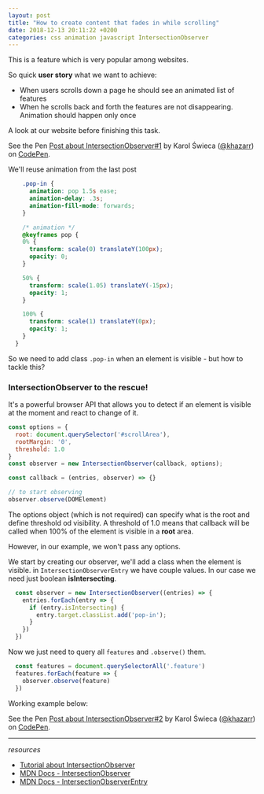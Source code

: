 ```yaml
---
layout: post
title: "How to create content that fades in while scrolling"
date: 2018-12-13 20:11:22 +0200
categories: css animation javascript IntersectionObserver
---
```


This is a feature which is very popular among websites.

So quick **user story** what we want to achieve:
* When users scrolls down a page he should see an animated list of features
* When he scrolls back and forth the features are not disappearing. Animation should happen only once

A look at our website before finishing this task.

<p data-height="398" data-theme-id="0" data-slug-hash="qLbmEr" data-default-tab="result" data-user="khazarr" data-pen-title="Post about IntersectionObserver#1" class="codepen">See the Pen <a href="https://codepen.io/khazarr/pen/qLbmEr/">Post about IntersectionObserver#1</a> by Karol Świeca (<a href="https://codepen.io/khazarr">@khazarr</a>) on <a href="https://codepen.io">CodePen</a>.</p>
<script async src="https://static.codepen.io/assets/embed/ei.js"></script>

We'll reuse animation from the last post
```css
    .pop-in {
      animation: pop 1.5s ease;
      animation-delay: .3s;
      animation-fill-mode: forwards;
    }

    /* animation */
    @keyframes pop {
    0% {
      transform: scale(0) translateY(100px);
      opacity: 0;
    }

    50% {
      transform: scale(1.05) translateY(-15px);
      opacity: 1;
    }

    100% {
      transform: scale(1) translateY(0px);
      opacity: 1;
    }
  }
```

So we need to add class ```.pop-in``` when an element is visible - but how to tackle this?


### IntersectionObserver to the rescue!

It's a powerful browser API that allows you to detect if an element is visible at the moment and react to change of it.

```javascript
const options = {
  root: document.querySelector('#scrollArea'),
  rootMargin: '0',
  threshold: 1.0
}
const observer = new IntersectionObserver(callback, options);

const callback = (entries, observer) => {}

// to start observing
observer.observe(DOMElement)
```

The options object (which is not required) can specify what is the root and define threshold od visibility. A threshold of 1.0 means that callback will be called when 100% of the element is visible in a **root** area.

However, in our example, we won't pass any options.

We start by creating our observer, we'll add a class when the element is visible. in ```IntersectionObserverEntry``` we have couple values. In our case we need just boolean **isIntersecting**.
```javascript
  const observer = new IntersectionObserver((entries) => {
    entries.forEach(entry => {
      if (entry.isIntersecting) {
        entry.target.classList.add('pop-in');
      }
    })
  })
```
Now we just need to query all ```features``` and ```.observe()``` them.

```javascript
  const features = document.querySelectorAll('.feature')
  features.forEach(feature => {
    observer.observe(feature)
  })
```

Working example below:


<p data-height="392" data-theme-id="0" data-slug-hash="aPdWrq" data-default-tab="result" data-user="khazarr" data-pen-title="Post about IntersectionObserver#2" class="codepen">See the Pen <a href="https://codepen.io/khazarr/pen/aPdWrq/">Post about IntersectionObserver#2</a> by Karol Świeca (<a href="https://codepen.io/khazarr">@khazarr</a>) on <a href="https://codepen.io">CodePen</a>.</p>
<script async src="https://static.codepen.io/assets/embed/ei.js"></script>

---
*resources*
* [Tutorial about IntersectionObserver](https://alligator.io/js/intersection-observer/)
* [MDN Docs - IntersectionObserver](https://developer.mozilla.org/en-US/docs/Web/API/Intersection_Observer_API)
* [MDN Docs - IntersectionObserverEntry](https://developer.mozilla.org/en-US/docs/Web/API/IntersectionObserverEntry)







